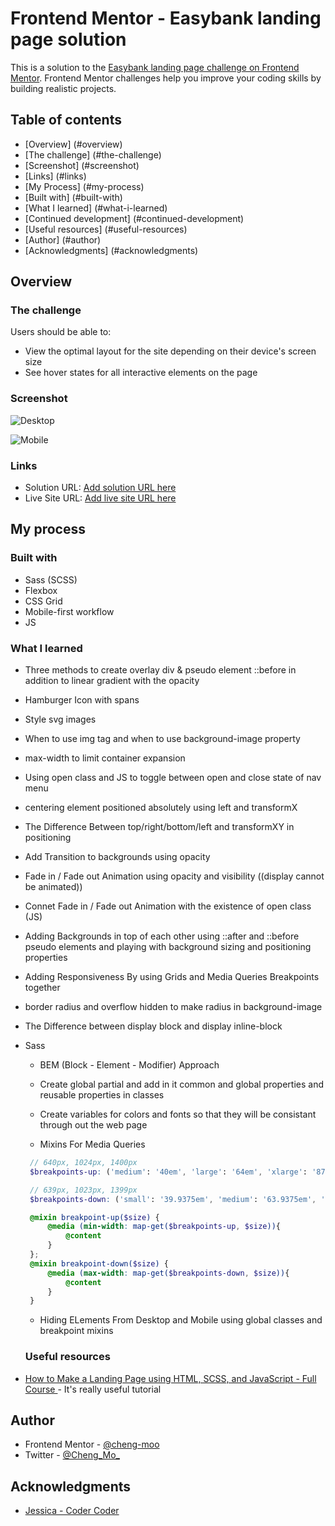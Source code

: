 # Frontend Mentor - Easybank landing page solution

This is a solution to the [Easybank landing page challenge on Frontend Mentor](https://www.frontendmentor.io/challenges/easybank-landing-page-WaUhkoDN). Frontend Mentor challenges help you improve your coding skills by building realistic projects. 

## Table of contents

- [Overview] (#overview)
- [The challenge] (#the-challenge)
- [Screenshot] (#screenshot)
- [Links] (#links)
- [My Process] (#my-process)
- [Built with] (#built-with)
- [What I learned] (#what-i-learned)
- [Continued development] (#continued-development)
- [Useful resources] (#useful-resources)
- [Author] (#author)
- [Acknowledgments] (#acknowledgments)

## Overview

### The challenge

Users should be able to:

- View the optimal layout for the site depending on their device's screen size
- See hover states for all interactive elements on the page

### Screenshot

![Desktop](./dist/images/Screenshot%202022-05-02%20at%2018-14-36%20Frontend%20Mentor%20Easybank%20landing%20page.png)

![Mobile](./dist/images/Screenshot%202022-05-02%20at%2018-18-30%20Frontend%20Mentor%20Easybank%20landing%20page.png)

### Links

- Solution URL: [Add solution URL here](https://your-solution-url.com)
- Live Site URL: [Add live site URL here](https://your-live-site-url.com)


## My process

### Built with

- Sass (SCSS)
- Flexbox
- CSS Grid
- Mobile-first workflow
- JS

### What I learned

- Three methods to create overlay div & pseudo element ::before in addition to linear gradient with the opacity

- Hamburger Icon with spans

- Style svg images

- When to use img tag and when to use background-image property

- max-width to limit container expansion

- Using open class and JS to toggle between open and close state of nav menu

- centering element positioned absolutely using left and transformX

- The Difference Between top/right/bottom/left and transformXY in positioning

- Add Transition to backgrounds using opacity

- Fade in / Fade out Animation using opacity and visibility ((display cannot be animated))

- Connet Fade in / Fade out Animation with the existence of open class (JS)

- Adding Backgrounds in top of each other using ::after and ::before pseudo elements and playing with background sizing and positioning properties

- Adding Responsiveness By using Grids and Media Queries Breakpoints together

- border radius and overflow hidden to make radius in background-image

- The Difference between display block and display inline-block

- Sass

   - BEM (Block - Element - Modifier) Approach

   - Create global partial and add in it common and global properties and reusable properties in classes

   - Create variables for colors and fonts so that they will be consistant through out the web page

   - Mixins For Media Queries


   ```scss
    // 640px, 1024px, 1400px
    $breakpoints-up: ('medium': '40em', 'large': '64em', 'xlarge': '87.5em');

    // 639px, 1023px, 1399px
    $breakpoints-down: ('small': '39.9375em', 'medium': '63.9375em', 'large': '87.4375em');

    @mixin breakpoint-up($size) {
        @media (min-width: map-get($breakpoints-up, $size)){
            @content
        }
    };
    @mixin breakpoint-down($size) {
        @media (max-width: map-get($breakpoints-down, $size)){
            @content
        }
    }
   ```
   - Hiding ELements From Desktop and Mobile using global classes and breakpoint mixins 


   ### Useful resources

- [How to Make a Landing Page using HTML, SCSS, and JavaScript - Full Course
](https://www.youtube.com/watch?v=aoQ6S1a32j8) - It's really useful tutorial


## Author


- Frontend Mentor - [@cheng-moo](https://www.frontendmentor.io/profile/cheng-moo)
- Twitter - [@Cheng_Mo_](https://twitter.com/Cheng_Mo_)

## Acknowledgments

- [Jessica - Coder Coder](https://www.youtube.com/thecodercoder)